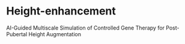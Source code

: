 # Height-enhancement
 AI-Guided Multiscale Simulation of Controlled Gene Therapy for Post-Pubertal Height Augmentation
